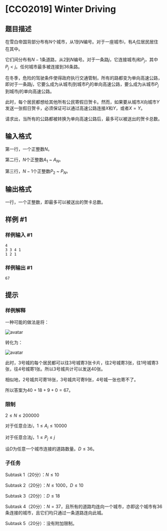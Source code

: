 # [CCO2019] Winter Driving

## 题目描述

在雪白帝国背部分布有$N$个城市，从$1$到$N$编号。对于一座城市$i$，有$A_i$位居民居住在其中。

它们间分布有$N-1$条道路，从$2$到$N$编号。对于一条路$j$，它连接城市$j$和$P_j$，其中$P_j \lt j$。任何城市最多被连接到36条路。

在冬季，危险的驾驶条件使得政府执行交通管制，所有的路都变为单向高速公路，即对于一条路$j$，它要么成为从城市$j$到城市$P_j$的单向高速公路，要么成为从城市$P_j$到城市$j$的单向高速公路。

此时，每个居民都想给其他所有公民寄假日贺卡。然而，如果要从城市$X$向城市$Y$发送一张假日贺卡，必须保证可以通过高速公路连接$X$和$Y$，或者$X=Y$。

请求出，当所有的公路都被转换为单向高速公路后，最多可以被送出的贺卡总数。

## 输入格式

第一行，一个正整数$N$。

第二行，$N$个正整数$A_1$ ~ $A_N$。

第三行，$N-1$个正整数$P_2$ ~ $P_N$。

## 输出格式

一行，一个正整数，即最多可以被送出的贺卡总数。

## 样例 #1

### 样例输入 #1
```
4
3 3 4 1
1 2 1
```

### 样例输出 #1

```
67
```

## 提示

### 样例解释

一种可能的做法是将：

![avatar](https://s2.ax1x.com/2019/08/29/mq4eat.png)

转化为：

![avatar](https://s2.ax1x.com/2019/08/29/mq5jtx.png)

此时，3号城的每个居民都可以往3号城寄3张卡片，往2号城寄3张，往1号城寄3张，往4号城寄1张。所以3号城共计可以发送40张。

相似地，2号城共可寄18张，3号城共可寄9张，4号城一张也寄不了。

所以答案为$40+18+9+0=67$。

### 限制

$2 \le N \le 200 000$

对于任意合法$i$，$1 \le A_i \le 10 000$

对于任意合法$j$，$1 \le P_j \le j$

设$D$为任意一个城市连接的道路数量。$D \le 36$。

### 子任务

Subtask 1（20分）：$N \le 10$

Subtask 2（20分）：$N \le 1000$，$D \le 10$

Subtask 3（20分）：$D \le 18$

Subtask 4（20分）：$N=37$，且所有的道路均连向一个城市，亦即这个城市有36条连接的城市，且它们均只通过一条道路连向此城。

Subtask 5（20分）：没有附加限制。
